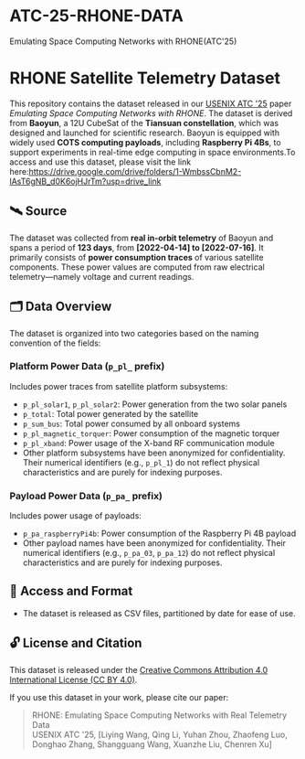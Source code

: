 # ATC-25-RHONE-DATA
Emulating Space Computing Networks with RHONE(ATC'25)
# RHONE Satellite Telemetry Dataset

This repository contains the dataset released in our [USENIX ATC '25](https://www.usenix.org/conference/atc25) paper *Emulating Space Computing Networks with RHONE*. The dataset is derived from **Baoyun**, a 12U CubeSat of the **Tiansuan constellation**, which was designed and launched for scientific  research. Baoyun is equipped with widely used **COTS computing payloads**, including **Raspberry Pi 4Bs**, to support experiments in real-time edge computing in space environments.To access and use this dataset, please visit the link here:https://drive.google.com/drive/folders/1-WmbssCbnM2-lAsT6gNB_d0K6ojHJrTm?usp=drive_link

## 🛰 Source

The dataset was collected from **real in-orbit telemetry** of Baoyun and spans a period of **123 days**, from **[2022-04-14] to [2022-07-16]**. It primarily consists of **power consumption traces** of various satellite components. These power values are computed from raw electrical telemetry—namely voltage and current readings.

## 🗂 Data Overview

The dataset is organized into two categories based on the naming convention of the fields:

### Platform Power Data (`p_pl_` prefix)

Includes power traces from  satellite platform subsystems:

- `p_pl_solar1`, `p_pl_solar2`: Power generation from the two solar panels
- `p_total`: Total power generated by the satellite
- `p_sum_bus`: Total power consumed by all onboard systems
- `p_pl_magnetic_torquer`: Power consumption of the magnetic torquer
- `p_pl_xband`: Power usage of the X-band RF communication module
- Other platform subsystems have been anonymized for confidentiality. Their numerical identifiers (e.g., `p_pl_1`) do not reflect physical characteristics and are purely for indexing purposes.

### Payload Power Data (`p_pa_` prefix)

Includes power usage of payloads:

- `p_pa_raspberryPi4b`: Power consumption of the Raspberry Pi 4B payload
- Other payload names have been anonymized for confidentiality. Their numerical identifiers (e.g., `p_pa_03`, `p_pa_12`) do not reflect physical characteristics and are purely for indexing purposes.

## 📂 Access and Format

- The dataset is released as CSV files, partitioned by date for ease of use.


## 🔓 License and Citation

This dataset is released under the [Creative Commons Attribution 4.0 International License (CC BY 4.0)](https://creativecommons.org/licenses/by/4.0/).

If you use this dataset in your work, please cite our paper:

> RHONE: Emulating Space Computing Networks with Real Telemetry Data  
> USENIX ATC '25, [Liying Wang, Qing Li, Yuhan Zhou, Zhaofeng Luo, Donghao Zhang, Shangguang Wang, Xuanzhe Liu, Chenren Xu]
